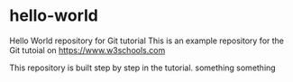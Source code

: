 # hello-world
Hello World repository for Git tutorial
This is an example repository for the Git tutoial on https://www.w3schools.com

This repository is built step by step in the tutorial.
something something
